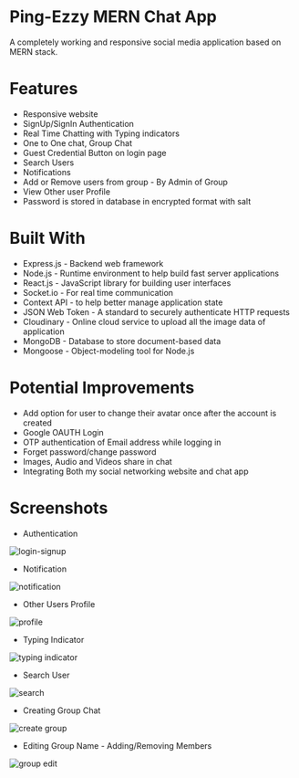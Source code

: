 # Ping-Ezzy MERN Chat App #
A completely working and responsive social media application based on MERN stack.


# Features #
- Responsive website
- SignUp/SignIn Authentication
- Real Time Chatting with Typing indicators
- One to One chat, Group Chat
- Guest Credential Button on login page
- Search Users
- Notifications
- Add or Remove users from group - By Admin of Group
- View Other user Profile
- Password is stored in database in encrypted format with salt


# Built With #
* Express.js - Backend web framework
* Node.js - Runtime environment to help build fast server applications
* React.js - JavaScript library for building user interfaces
* Socket.io - For real time communication 
* Context API - to help better manage application state
* JSON Web Token - A standard to securely authenticate HTTP requests
* Cloudinary - Online cloud service to upload all the image data of application
* MongoDB - Database to store document-based data
* Mongoose - Object-modeling tool for Node.js


# Potential Improvements #
* Add option for user to change their avatar once after the account is created
* Google OAUTH Login
* OTP authentication of Email address while logging in 
* Forget password/change password
* Images, Audio and Videos share in chat
* Integrating Both my social networking website and chat app

# Screenshots #
- Authentication

![login-signup](https://user-images.githubusercontent.com/72655298/175918113-cfebca94-86c2-4832-ae05-708d11c36a85.png)

- Notification

![notification](https://user-images.githubusercontent.com/72655298/175918175-ab14308b-e386-44c9-9fce-62b1f0002b74.png)

- Other Users Profile

![profile](https://user-images.githubusercontent.com/72655298/175918251-f2ffe535-7dad-4df1-9707-d4ad6e7123df.png)

- Typing Indicator

![typing indicator](https://user-images.githubusercontent.com/72655298/175918311-6b613277-a2e7-43b9-90bc-f01d3e4ca6df.png)

- Search User

![search](https://user-images.githubusercontent.com/72655298/175918387-0b95a943-12d1-4572-8323-38071ff5b5d3.png)

- Creating Group Chat

![create group](https://user-images.githubusercontent.com/72655298/175918433-b15cfb9a-c99d-41c2-8425-c67adcda90bb.png)

- Editing Group Name - Adding/Removing Members

![group edit](https://user-images.githubusercontent.com/72655298/175918530-01a72223-8205-4138-993d-d106a41fb6b8.png)






